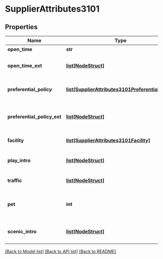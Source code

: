# SupplierAttributes3101

## Properties
Name | Type | Description | Notes
------------ | ------------- | ------------- | -------------
**open_time** | **str** | 开放时间 | [optional] 
**open_time_ext** | [**list[NodeStruct]**](NodeStruct.md) | 开放时间-扩展区(不超过200个汉字) | [optional] 
**preferential_policy** | [**list[SupplierAttributes3101PreferentialPolicy]**](SupplierAttributes3101PreferentialPolicy.md) | 优待政策(不超过200个汉字) | [optional] 
**preferential_policy_ext** | [**list[NodeStruct]**](NodeStruct.md) | 优待政策-扩展区(不超过1000个汉字) | [optional] 
**facility** | [**list[SupplierAttributes3101Facility]**](SupplierAttributes3101Facility.md) | 服务设施列表 | [optional] 
**play_intro** | [**list[NodeStruct]**](NodeStruct.md) | 玩法介绍(不超过200个汉字) | [optional] 
**traffic** | [**list[NodeStruct]**](NodeStruct.md) | 交通(不超过200个汉字) | [optional] 
**pet** | **int** | 宠物携带(1:可携带宠物，2:不可携带宠物) | [optional] 
**scenic_intro** | [**list[NodeStruct]**](NodeStruct.md) | 景点介绍(不超过2000个汉字) | [optional] 

[[Back to Model list]](../README.md#documentation-for-models) [[Back to API list]](../README.md#documentation-for-api-endpoints) [[Back to README]](../README.md)

